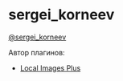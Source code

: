 # sergei_korneev

[@sergei_korneev](https://t.me/sergei_korneev/)

Автор плагинов:

- [Local Images Plus](../Плагины/Local%20Images%20Plus.md)
